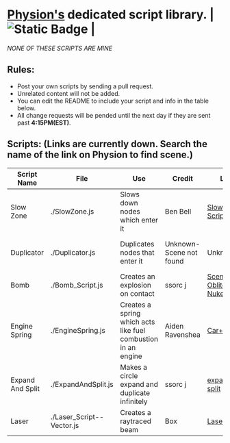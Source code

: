 
# [Physion's](https://app.physion.net) dedicated script library.  |  ![Static Badge](https://img.shields.io/badge/Status%3A-Available-brightgreen?style=flat-square) |  
_NONE OF THESE SCRIPTS ARE MINE_  

## Rules:  
- Post your own scripts by sending a pull request.
- Unrelated content will not be added.
- You can edit the README to include your script and info in the table below.
- All change requests will be pended until the next day if they are sent past **4:15PM(EST)**.


## Scripts: (Links are currently down. Search the name of the link on Physion to find scene.)

| Script Name | File         | Use                         | Credit                       | Link              |Note                |
|-------------|--------------|-----------------------------|----------------------------|---------------------|--------------------|
| Slow Zone   | ./SlowZone.js  | Slows down nodes which enter it | Ben Bell | [Slowzone Script](https://app.physion.net/scenes/slowzone-script)|Link down|
|Duplicator|./Duplicator.js|Duplicates nodes that enter it|Unknown-Scene not found|Unknown|Could not find original creator|
|Bomb         |./Bomb_Script.js|Creates an explosion on contact|ssorc j| [Scene Obliterating Nuke](https://app.physion.net/scenes/scene-obliterating-nuke)|Link down|
|Engine Spring|./EngineSpring.js|Creates a spring which acts like fuel combustion in an engine|Aiden Ravenshea|[Car+Engine!](https://app.physion.net/scenes/car-engine-1qItEQwO-)|Specialized script|
|Expand And Split|./ExpandAndSplit.js|Makes a circle expand and duplicate infinitely|ssorc j|[expand and split](https://app.physion.net/scenes/expand-and-split)|Not intended for actual use|
|Laser|./Laser_Script--Vector.js|Creates a raytraced beam|Box|[Laser (test)](https://app.physion.net/scenes/laser-test)
